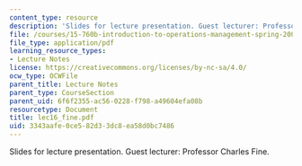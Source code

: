 ```yaml
---
content_type: resource
description: 'Slides for lecture presentation. Guest lecturer: Professor Charles Fine.'
file: /courses/15-760b-introduction-to-operations-management-spring-2004/3343aafe0ce582d33dc8ea58d0bc7486_lec16_fine.pdf
file_type: application/pdf
learning_resource_types:
- Lecture Notes
license: https://creativecommons.org/licenses/by-nc-sa/4.0/
ocw_type: OCWFile
parent_title: Lecture Notes
parent_type: CourseSection
parent_uid: 6f6f2355-ac56-0228-f798-a49604efa08b
resourcetype: Document
title: lec16_fine.pdf
uid: 3343aafe-0ce5-82d3-3dc8-ea58d0bc7486
---
```

Slides for lecture presentation. Guest lecturer: Professor Charles Fine.